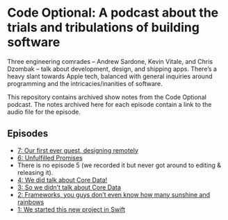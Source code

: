# Code Optional: A podcast about the trials and tribulations of building software

Three engineering comrades – Andrew Sardone, Kevin Vitale, and Chris Dzombak – talk about development, design, and shipping apps. There’s a heavy slant towards Apple tech, balanced with general inquiries around programming and the intricacies/inanities of software.

This repository contains archived show notes from the Code Optional podcast. The notes archived here for each episode contain a link to the audio file for the episode.

## Episodes

- [7: Our first ever guest, designing remotely](7.md)
- [6: Unfulfilled Promises](6.md)
- There is no episode 5 (we recorded it but never got around to editing & releasing it).
- [4: We did talk about Core Data!](4.md)
- [3: So we didn’t talk about Core Data](3.md)
- [2: Frameworks, you guys don’t even know how many sunshine and rainbows](2.md)
- [1: We started this new project in Swift](1.md)
